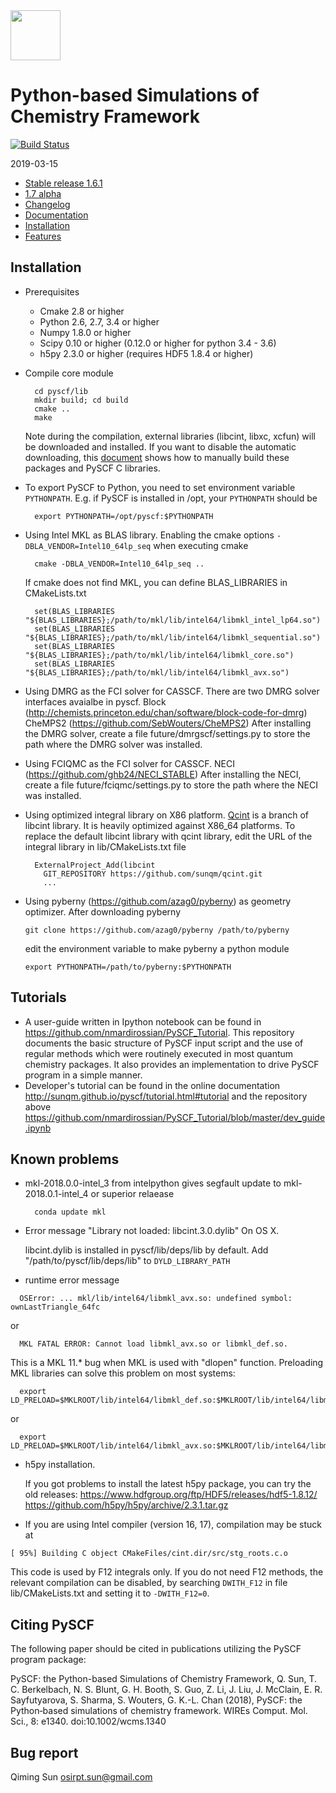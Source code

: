 <div align="left">
  <img src="https://github.com/pyscf/pyscf/blob/master/doc/logo/pyscf-logo.png" height="80px"/>
</div>

Python-based Simulations of Chemistry Framework
===============================================
[![Build Status](https://travis-ci.org/pyscf/pyscf.svg?branch=master)](https://travis-ci.org/pyscf/pyscf)

2019-03-15

* [Stable release 1.6.1](https://github.com/pyscf/pyscf/releases/tag/v1.6.1)
* [1.7 alpha](https://github.com/pyscf/pyscf/tree/dev)
* [Changelog](../master/CHANGELOG)
* [Documentation](http://www.pyscf.org)
* [Installation](#installation)
* [Features](../master/FEATURES)


Installation
------------

* Prerequisites
    - Cmake 2.8 or higher
    - Python 2.6, 2.7, 3.4 or higher
    - Numpy 1.8.0 or higher
    - Scipy 0.10 or higher (0.12.0 or higher for python 3.4 - 3.6)
    - h5py 2.3.0 or higher (requires HDF5 1.8.4 or higher)

* Compile core module

        cd pyscf/lib
        mkdir build; cd build
        cmake ..
        make

  Note during the compilation, external libraries (libcint, libxc, xcfun) will
  be downloaded and installed.  If you want to disable the automatic
  downloading, this [document](http://sunqm.github.io/pyscf/install.html#installation-without-network)
  shows how to manually build these packages and PySCF C libraries.

* To export PySCF to Python, you need to set environment variable `PYTHONPATH`.
  E.g.  if PySCF is installed in /opt, your `PYTHONPATH` should be

        export PYTHONPATH=/opt/pyscf:$PYTHONPATH

* Using Intel MKL as BLAS library.  Enabling the cmake options
  `-DBLA_VENDOR=Intel10_64lp_seq` when executing cmake

        cmake -DBLA_VENDOR=Intel10_64lp_seq ..

  If cmake does not find MKL, you can define BLAS_LIBRARIES in CMakeLists.txt

        set(BLAS_LIBRARIES "${BLAS_LIBRARIES};/path/to/mkl/lib/intel64/libmkl_intel_lp64.so")
        set(BLAS_LIBRARIES "${BLAS_LIBRARIES};/path/to/mkl/lib/intel64/libmkl_sequential.so")
        set(BLAS_LIBRARIES "${BLAS_LIBRARIES};/path/to/mkl/lib/intel64/libmkl_core.so")
        set(BLAS_LIBRARIES "${BLAS_LIBRARIES};/path/to/mkl/lib/intel64/libmkl_avx.so")

* Using DMRG as the FCI solver for CASSCF.  There are two DMRG solver
  interfaces avaialbe in pyscf.
      Block (http://chemists.princeton.edu/chan/software/block-code-for-dmrg)
      CheMPS2 (https://github.com/SebWouters/CheMPS2)
  After installing the DMRG solver, create a file future/dmrgscf/settings.py
  to store the path where the DMRG solver was installed.

* Using FCIQMC as the FCI solver for CASSCF.
      NECI (https://github.com/ghb24/NECI_STABLE)
  After installing the NECI, create a file future/fciqmc/settings.py
  to store the path where the NECI was installed.

* Using optimized integral library on X86 platform.  [Qcint](https://github.com/sunqm/qcint.git)
  is a branch of libcint library.
  It is heavily optimized against X86_64 platforms.  To replace the
  default libcint library with qcint library, edit the URL of the
  integral library in lib/CMakeLists.txt file

        ExternalProject_Add(libcint
          GIT_REPOSITORY https://github.com/sunqm/qcint.git
          ...

* Using pyberny (https://github.com/azag0/pyberny) as geometry optimizer.
  After downloading pyberny

      git clone https://github.com/azag0/pyberny /path/to/pyberny

  edit the environment variable to make pyberny a python module

      export PYTHONPATH=/path/to/pyberny:$PYTHONPATH


Tutorials
---------
* A user-guide written in Ipython notebook can be found in https://github.com/nmardirossian/PySCF_Tutorial.
  This repository documents the basic structure of PySCF input script and the
  use of regular methods which were routinely executed in most quantum chemistry
  packages.  It also provides an implementation to drive PySCF program in a
  simple manner.
* Developer's tutorial can be found in the online documentation
  http://sunqm.github.io/pyscf/tutorial.html#tutorial and the repository above
  https://github.com/nmardirossian/PySCF_Tutorial/blob/master/dev_guide.ipynb


Known problems
--------------

* mkl-2018.0.0-intel_3 from intelpython gives segfault update to mkl-2018.0.1-intel_4 or superior relaease

        conda update mkl

* Error message "Library not loaded: libcint.3.0.dylib" On OS X.

  libcint.dylib is installed in  pyscf/lib/deps/lib  by default.  Add
  "/path/to/pyscf/lib/deps/lib"  to  `DYLD_LIBRARY_PATH`



* runtime error message
```
  OSError: ... mkl/lib/intel64/libmkl_avx.so: undefined symbol: ownLastTriangle_64fc
```
  or
```
  MKL FATAL ERROR: Cannot load libmkl_avx.so or libmkl_def.so.
```

  This is a MKL 11.* bug when MKL is used with "dlopen" function.
  Preloading MKL libraries can solve this problem on most systems:

```
  export LD_PRELOAD=$MKLROOT/lib/intel64/libmkl_def.so:$MKLROOT/lib/intel64/libmkl_sequential.so:$MKLROOT/lib/intel64/libmkl_core.so
```

  or 

```
  export LD_PRELOAD=$MKLROOT/lib/intel64/libmkl_avx.so:$MKLROOT/lib/intel64/libmkl_core.so
```


* h5py installation.

  If you got problems to install the latest h5py package,  you can try
  the old releases:
  https://www.hdfgroup.org/ftp/HDF5/releases/hdf5-1.8.12/
  https://github.com/h5py/h5py/archive/2.3.1.tar.gz


* If you are using Intel compiler (version 16, 17), compilation may be stuck at
```
[ 95%] Building C object CMakeFiles/cint.dir/src/stg_roots.c.o
```

  This code is used by F12 integrals only.  If you do not need F12 methods,
  the relevant compilation can be disabled, by searching `DWITH_F12` in file
  lib/CMakeLists.txt  and setting it to `-DWITH_F12=0`.



Citing PySCF
------------

The following paper should be cited in publications utilizing the PySCF program package:

PySCF: the Python-based Simulations of Chemistry Framework,
Q. Sun, T. C. Berkelbach, N. S. Blunt, G. H. Booth, S. Guo, Z. Li, J. Liu,
J. McClain, E. R. Sayfutyarova, S. Sharma, S. Wouters, G. K.-L. Chan (2018),
PySCF: the Python‐based simulations of chemistry framework.
WIREs Comput. Mol. Sci., 8: e1340. doi:10.1002/wcms.1340


Bug report
----------
Qiming Sun <osirpt.sun@gmail.com>

